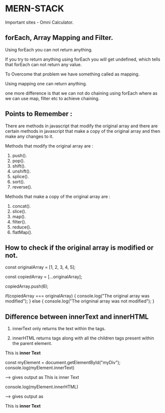 # MERN-STACK

Important sites - Omni Calculator.

## forEach, Array Mapping and Filter.

Using forEach you can not return anything.

If you try to return anything using forEach you will get undefined, which tells that forEach can not return any value.

To Overcome that problem we have something called as mapping.

Using mapping one can return anything.

one more difference is that we can not do chaining using forEach where as we can use map, filter etc to achieve chaining.

## Points to Remember :

There are methods in javascript that modify the original array and there are certain methods in javascript that make a copy of the original array and then make any changes to it.

Methods that modify the original array are :

1. push().
2. pop().
3. shift().
4. unshift().
5. splice().
6. sort().
7. reverse().


Methods that make a copy of the original array are :

1. concat().
2. slice().
3. map().
4. filter().
5. reduce().
6. flatMap().


## How to check if the original array is modified or not.

const originalArray = [1, 2, 3, 4, 5];

const copiedArray = [...originalArray];

copiedArray.push(6);

if(copiedArray === originalArray) {
    console.log("The original array was modified");
} else {
    console.log("The origninal array was not modified");
}

## Difference between innerText and innerHTML

1. innerText only returns the text within the tags.

2. innerHTML returns tags along with all the children tags present within the parent element.

<div id="myDiv"><p>This is <strong>inner Text</strong></p></div>

const myElement = document.getElementById("myDiv");
console.log(myElement.innerText)

--> gives output as This is inner Text

console.log(myElement.innerHTML)

--> gives output as <p>This is <strong>inner Text</strong></p>
